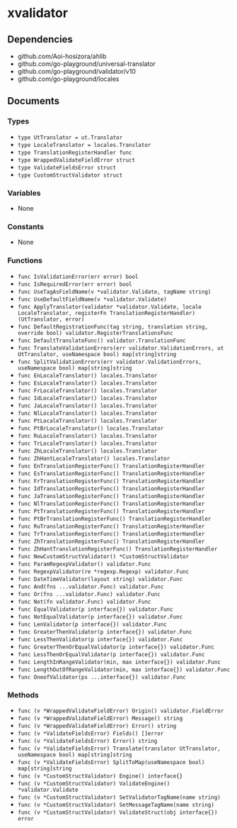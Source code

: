 # xvalidator

## Dependencies

+ github.com/Aoi-hosizora/ahlib
+ github.com/go-playground/universal-translator
+ github.com/go-playground/validator/v10
+ github.com/go-playground/locales

## Documents

### Types

+ `type UtTranslator = ut.Translator`
+ `type LocaleTranslator = locales.Translator`
+ `type TranslationRegisterHandler func`
+ `type WrappedValidateFieldError struct`
+ `type ValidateFieldsError struct`
+ `type CustomStructValidator struct`

### Variables

+ None

### Constants

+ None

### Functions

+ `func IsValidationError(err error) bool`
+ `func IsRequiredError(err error) bool`
+ `func UseTagAsFieldName(v *validator.Validate, tagName string)`
+ `func UseDefaultFieldName(v *validator.Validate)`
+ `func ApplyTranslator(validator *validator.Validate, locale LocaleTranslator, registerFn TranslationRegisterHandler) (UtTranslator, error)`
+ `func DefaultRegistrationFunc(tag string, translation string, override bool) validator.RegisterTranslationsFunc`
+ `func DefaultTranslateFunc() validator.TranslationFunc`
+ `func TranslateValidationErrors(err validator.ValidationErrors, ut UtTranslator, useNamespace bool) map[string]string`
+ `func SplitValidationErrors(err validator.ValidationErrors, useNamespace bool) map[string]string`
+ `func EnLocaleTranslator() locales.Translator`
+ `func EsLocaleTranslator() locales.Translator`
+ `func FrLocaleTranslator() locales.Translator`
+ `func IdLocaleTranslator() locales.Translator`
+ `func JaLocaleTranslator() locales.Translator`
+ `func NlLocaleTranslator() locales.Translator`
+ `func PtLocaleTranslator() locales.Translator`
+ `func PtBrLocaleTranslator() locales.Translator`
+ `func RuLocaleTranslator() locales.Translator`
+ `func TrLocaleTranslator() locales.Translator`
+ `func ZhLocaleTranslator() locales.Translator`
+ `func ZhHantLocaleTranslator() locales.Translator`
+ `func EnTranslationRegisterFunc() TranslationRegisterHandler`
+ `func EsTranslationRegisterFunc() TranslationRegisterHandler`
+ `func FrTranslationRegisterFunc() TranslationRegisterHandler`
+ `func IdTranslationRegisterFunc() TranslationRegisterHandler`
+ `func JaTranslationRegisterFunc() TranslationRegisterHandler`
+ `func NlTranslationRegisterFunc() TranslationRegisterHandler`
+ `func PtTranslationRegisterFunc() TranslationRegisterHandler`
+ `func PtBrTranslationRegisterFunc() TranslationRegisterHandler`
+ `func RuTranslationRegisterFunc() TranslationRegisterHandler`
+ `func TrTranslationRegisterFunc() TranslationRegisterHandler`
+ `func ZhTranslationRegisterFunc() TranslationRegisterHandler`
+ `func ZhHantTranslationRegisterFunc() TranslationRegisterHandler`
+ `func NewCustomStructValidator() *CustomStructValidator`
+ `func ParamRegexpValidator() validator.Func`
+ `func RegexpValidator(re *regexp.Regexp) validator.Func`
+ `func DateTimeValidator(layout string) validator.Func`
+ `func And(fns ...validator.Func) validator.Func`
+ `func Or(fns ...validator.Func) validator.Func`
+ `func Not(fn validator.Func) validator.Func`
+ `func EqualValidator(p interface{}) validator.Func`
+ `func NotEqualValidator(p interface{}) validator.Func`
+ `func LenValidator(p interface{}) validator.Func`
+ `func GreaterThenValidator(p interface{}) validator.Func`
+ `func LessThenValidator(p interface{}) validator.Func`
+ `func GreaterThenOrEqualValidator(p interface{}) validator.Func`
+ `func LessThenOrEqualValidator(p interface{}) validator.Func`
+ `func LengthInRangeValidator(min, max interface{}) validator.Func`
+ `func LengthOutOfRangeValidator(min, max interface{}) validator.Func`
+ `func OneofValidator(ps ...interface{}) validator.Func`

### Methods

+ `func (v *WrappedValidateFieldError) Origin() validator.FieldError`
+ `func (v *WrappedValidateFieldError) Message() string`
+ `func (v *WrappedValidateFieldError) Error() string`
+ `func (v *ValidateFieldsError) Fields() []error`
+ `func (v *ValidateFieldsError) Error() string `
+ `func (v *ValidateFieldsError) Translate(translator UtTranslator, useNamespace bool) map[string]string`
+ `func (v *ValidateFieldsError) SplitToMap(useNamespace bool) map[string]string`
+ `func (v *CustomStructValidator) Engine() interface{}`
+ `func (v *CustomStructValidator) ValidateEngine() *validator.Validate`
+ `func (v *CustomStructValidator) SetValidatorTagName(name string)`
+ `func (v *CustomStructValidator) SetMessageTagName(name string)`
+ `func (v *CustomStructValidator) ValidateStruct(obj interface{}) error`
